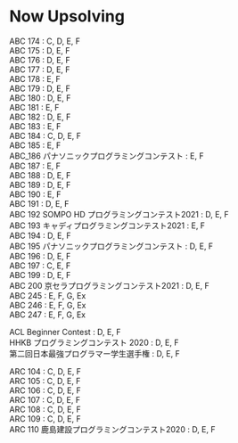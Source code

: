 Now Upsolving
=== 
ABC 174 : C, D, E, F  
ABC 175 : D, E, F  
ABC 176 : D, E, F  
ABC 177 : D, E, F  
ABC 178 : E, F  
ABC 179 : D, E, F  
ABC 180 : D, E, F  
ABC 181 : E, F  
ABC 182 : D, E, F  
ABC 183 : E, F  
ABC 184 : C, D, E, F  
ABC 185 : E, F  
ABC_186 パナソニックプログラミングコンテスト : E, F  
ABC 187 : E, F  
ABC 188 : D, E, F  
ABC 189 : D, E, F  
ABC 190 : E, F  
ABC 191 : D, E, F  
ABC 192 SOMPO HD プログラミングコンテスト2021 : D, E, F  
ABC 193 キャディプログラミングコンテスト2021 : E, F  
ABC 194 : D, E, F  
ABC 195 パナソニックプログラミングコンテスト : D, E, F  
ABC 196 : D, E, F  
ABC 197 : C, E, F  
ABC 199 : D, E, F  
ABC 200 京セラプログラミングコンテスト2021 : D, E, F  
ABC 245 : E, F, G, Ex  
ABC 246 : E, F, G, Ex  
ABC 247 : E, F, G, Ex  
  
ACL Beginner Contest : D, E, F  
HHKB プログラミングコンテスト 2020 : D, E, F  
第二回日本最強プログラマー学生選手権 : D, E, F  
  
ARC 104 : C, D, E, F  
ARC 105 : C, D, E, F  
ARC 106 : C, D, E, F  
ARC 107 : C, D, E, F  
ARC 108 : C, D, E, F  
ARC 109 : C, D, E, F  
ARC 110 鹿島建設プログラミングコンテスト2020 : D, E, F  